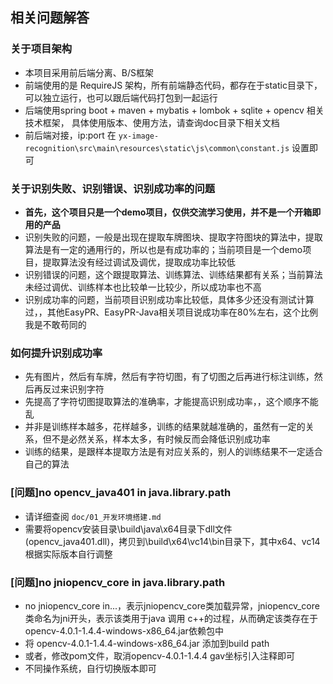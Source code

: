 ## 相关问题解答

### 关于项目架构
- 本项目采用前后端分离、B/S框架
- 前端使用的是 RequireJS 架构，所有前端静态代码，都存在于static目录下，可以独立运行，也可以跟后端代码打包到一起运行
- 后端使用spring boot + maven + mybatis + lombok + sqlite + opencv 相关技术框架， 具体使用版本、使用方法，请查询doc目录下相关文档
- 前后端对接，ip:port 在 `yx-image-recognition\src\main\resources\static\js\common\constant.js` 设置即可

### 关于识别失败、识别错误、识别成功率的问题
- **首先，这个项目只是一个demo项目，仅供交流学习使用，并不是一个开箱即用的产品**
- 识别失败的问题，一般是出现在提取车牌图块、提取字符图块的算法中，提取算法是有一定的通用行的，所以也是有成功率的；当前项目是一个demo项目，提取算法没有经过调试及调优，提取成功率比较低
- 识别错误的问题，这个跟提取算法、训练算法、训练结果都有关系；当前算法未经过调优、训练样本也比较单一比较少，所以成功率也不高
- 识别成功率的问题，当前项目识别成功率比较低，具体多少还没有测试计算过，，其他EasyPR、EasyPR-Java相关项目说成功率在80%左右，这个比例我是不敢苟同的

### 如何提升识别成功率
- 先有图片，然后有车牌，然后有字符切图，有了切图之后再进行标注训练，然后再反过来识别字符
- 先提高了字符切图提取算法的准确率，才能提高识别成功率，，这个顺序不能乱
- 并非是训练样本越多，花样越多，训练的结果就越准确的，虽然有一定的关系，但不是必然关系，样本太多，有时候反而会降低识别成功率
- 训练的结果，是跟样本提取方法是有对应关系的，别人的训练结果不一定适合自己的算法

### [问题]no opencv_java401 in java.library.path
- 请详细查阅 `doc/01_开发环境搭建.md`
- 需要将opencv安装目录\build\java\x64目录下dll文件(opencv_java401.dll)，拷贝到\build\x64\vc14\bin目录下，其中x64、vc14根据实际版本自行调整

### [问题]no jniopencv_core in java.library.path
- no jniopencv_core in...，表示jniopencv_core类加载异常，jniopencv_core类命名为jni开头，表示该类用于java 调用 c++的过程，从而确定该类存在于 opencv-4.0.1-1.4.4-windows-x86_64.jar依赖包中
- 将 opencv-4.0.1-1.4.4-windows-x86_64.jar 添加到build path
- 或者，修改pom文件，取消opencv-4.0.1-1.4.4 gav坐标引入注释即可
- 不同操作系统，自行切换版本即可



